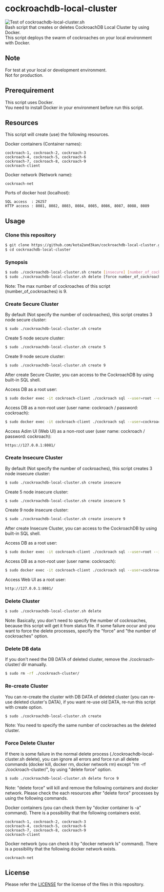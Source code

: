 # cockroachdb-local-cluster
![Test of cockroachdb-local-cluster.sh](https://github.com/kota2and3kan/cockroachdb-local-cluster/workflows/Test%20of%20cockroachdb-local-cluster.sh/badge.svg)  
Bash script that creates or deletes CockroachDB Local Cluster by using Docker.  
This script deploys the swarm of cockroaches on your local environment with Docker.

## Note
For test at your local or development environment.  
Not for production.

## Prerequirement
This script uses Docker.  
You need to install Docker in your environment before run this script.

## Resources
This script will create (use) the following resources.  

Docker containers (Container names):
```
cockroach-1, cockroach-2, cockroach-3
cockroach-4, cockroach-5, cockroach-6
cockroach-7, cockroach-8, cockroach-9
cockroach-client
```

Docker network (Network name):
```
cockroach-net
```

Ports of docker host (localhost):
```
SQL access  : 26257
HTTP access : 8081, 8082, 8083, 8084, 8085, 8086, 8087, 8088, 8089
```

## Usage

### Clone this repository
```sh
$ git clone https://github.com/kota2and3kan/cockroachdb-local-cluster.git
$ cd cockroachdb-local-cluster
```

### Synopsis
```sh
$ sudo ./cockroachdb-local-cluster.sh create [insecure] [number_of_cockroaches]
$ sudo ./cockroachdb-local-cluster.sh delete [force number_of_cockroaches]
```
Note: The max number of cockroaches of this script (number_of_cockroaches) is 9.

### Create Secure Cluster
By default (Not specify the number of cockroaches), this script creates 3 node secure cluster:
```sh
$ sudo ./cockroachdb-local-cluster.sh create
```

Create 5 node secure cluster:
```sh
$ sudo ./cockroachdb-local-cluster.sh create 5
```

Create 9 node secure cluster:
```sh
$ sudo ./cockroachdb-local-cluster.sh create 9
```


After create Secure Cluster, you can access to the CockroachDB by using built-in SQL shell.  

Access DB as a root user:
```sh
$ sudo docker exec -it cockroach-client ./cockroach sql --user=root --certs-dir=certs --host=cockroach-1:26257
```

Access DB as a non-root user (user name: cockroach / password: cockroach):
```sh
$ sudo docker exec -it cockroach-client ./cockroach sql --user=cockroach --certs-dir=certs --host=cockroach-1:26257
```

Access Adim UI (Web UI) as a non-root user (user name: cockroach / password: cockroach):
```sh
https://127.0.0.1:8081/
```

### Create Insecure Cluster
By default (Not specify the number of cockroaches), this script creates 3 node insecure cluster:
```sh
$ sudo ./cockroachdb-local-cluster.sh create insecure
```

Create 5 node insecure cluster:
```sh
$ sudo ./cockroachdb-local-cluster.sh create insecure 5
```

Create 9 node insecure cluster:
```sh
$ sudo ./cockroachdb-local-cluster.sh create insecure 9
```

After create Insecure Cluster, you can access to the CockroachDB by using built-in SQL shell.  

Access DB as a root user:
```sh
$ sudo docker exec -it cockroach-client ./cockroach sql --user=root --insecure --host=cockroach-1:26257
```

Access DB as a non-root user (user name: cockroach):
```sh
$ sudo docker exec -it cockroach-client ./cockroach sql --user=cockroach --insecure --host=cockroach-1:26257
```

Access Web UI as a root user:
```sh
http://127.0.0.1:8081/
```

### Delete Cluster
```sh
$ sudo ./cockroachdb-local-cluster.sh delete
```
Note: Basically, you don't need to specify the number of cockroaches, because this script will get it from status file. If some failure occur and you want to force the delete processes, specify the "force" and "the number of cockroaches" option.

### Delete DB data
If you don't need the DB DATA of deleted cluster, remove the ./cockroach-cluster/ dir manually.
```sh
$ sudo rm -rf ./cockroach-cluster/
```

### Re-create Cluster
You can re-create the cluster with DB DATA of deleted cluster (you can re-use deleted cluster's DATA), if you want re-use old DATA, re-run this script with create option.
```sh
$ sudo ./cockroachdb-local-cluster.sh create
```
Note: You need to specify the same number of cockroaches as the deleted cluster.

### Force Delete Cluster
If there is some failure in the normal delete process (./cockroachdb-local-cluster.sh delete), you can ignore all errors and force run all delete commands (docker kill, docker rm, docker network rm) except "rm -rf ./cockroach-cluster/", by using "delete force" option.
```sh
$ sudo ./cockroachdb-local-cluster.sh delete force 9
```
Note: "delete force" will kill and remove the following containers and docker network. Please check the each resources after "delete force" processes by using the following commands.

Docker containers (you can check them by "docker container ls -a" command). There is a possibility that the following containers exist.
```
cockroach-1, cockroach-2, cockroach-3
cockroach-4, cockroach-5, cockroach-6
cockroach-7, cockroach-8, cockroach-9
cockroach-client
```

Docker network (you can check it by "docker network ls" command). There is a possibility that the following docker network exists.
```
cockroach-net
```

## License
Please refer the [LICENSE](https://github.com/kota2and3kan/cockroachdb-local-cluster/blob/master/LICENSE) for the license of the files in this repository.
